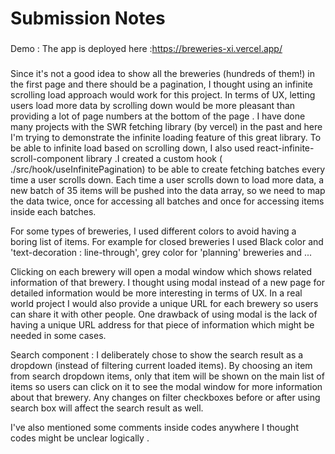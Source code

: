 # Submission Notes
###
Demo : The app is deployed here :https://breweries-xi.vercel.app/
###
Since it's not a good idea to show all the breweries (hundreds of them!) in the first page and there should be a pagination, I thought using an infinite scrolling load approach would work for this project. In terms of UX, letting users load more data by scrolling down would be more pleasant than providing a lot of page numbers at the bottom of the page . I have done many projects with the SWR fetching library (by vercel) in the past and here I'm trying to demonstrate the infinite loading feature of this great library. To be able to infinite load based on scrolling down, I also used react-infinite-scroll-component library .I created a custom hook ( ./src/hook/useInfinitePagination) to be able to create fetching batches every time a user scrolls down.
Each time a user scrolls down to load more data, a new batch of 35 items will be pushed into the data array, so we need to map the data twice, once for accessing all batches and once for accessing items inside each batches.

For some types of breweries, I used different colors to avoid having a boring list of items. For example for closed breweries I used Black color and 'text-decoration : line-through', grey color for 'planning' breweries and ...

Clicking on each brewery will open a modal window which shows related information of that brewery. I thought using modal instead of a new page for detailed information would be more interesting in terms of UX. In a real world project I would also provide a unique URL for each brewery so users can share it with other people. One drawback of using modal is the lack of having a unique URL address for that piece of information which might be needed in some cases.

Search component :
I deliberately chose to show the search result as a dropdown (instead of filtering current loaded items). By choosing an item from search dropdown items, only that item will be shown on the main list of items so users can click on it to see the modal window for more information about that brewery.
Any changes on filter checkboxes before or after using search box will affect the search result as well.

I've also mentioned some comments inside codes anywhere I thought codes might be unclear logically .
